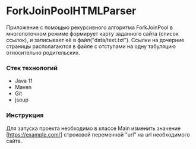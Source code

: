 # ForkJoinPoolHTMLParser
Приложение с помощью рекурсивного алгоритма ForkJoinPool в многопоточном режиме формирует карту заданного сайта (список ссылок), и записывает её в файл("data/text.txt"). Ссылки на дочерние страницы располагаются в файле с отступами на одну табуляцию относительно родительских. 

### Стек технологий
- Java 11
- Maven
- Git
- jsoup
### Инструкция
Для запуска проекта необходимо в классе Main изменить значение [https://example.com/] строковой переменной "url" на url необходимого сайта.
